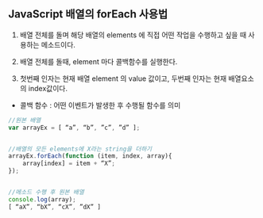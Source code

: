 
## JavaScript 배열의 forEach 사용법

1. 배열 전체를 돌며 해당 배열의 elements 에 직접 어떤 작업을 수행하고 싶을 때 사용하는 메소드이다.

2. 배열 전체를 돌때, element 마다 콜백함수를 실행한다.

3. 첫번째 인자는 현재 배열 element 의 value 값이고, 두번째 인자는 현재 배열요소의 index값이다.

* 콜백 함수 : 어떤 이벤트가 발생한 후 수행될 함수를 의미

~~~javascript
//원본 배열
var arrayEx = [ “a”, “b”, ”c”, ”d” ];


//배열의 모든 elements에 X라는 string을 더하기
arrayEx.forEach(function (item, index, array){
	array[index] = item + “X”;
});


//메소드 수행 후 원본 배열
console.log(array);
[ “aX”, “bX”, “cX”, ”dX” ]
~~~
